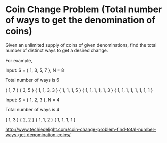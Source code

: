 # Coin Change Problem (Total number of ways to get the denomination of coins)

Given an unlimited supply of coins of given denominations, find the total number of distinct ways to get a desired change.

For example,
 
Input: S = { 1, 3, 5, 7 }, N = 8
 
Total number of ways is 6

{ 1, 7 }
{ 3, 5 }
{ 1, 1, 3, 3 }
{ 1, 1, 1, 5 }
{ 1, 1, 1, 1, 1, 3 }
{ 1, 1, 1, 1, 1, 1, 1, 1 }

Input: S = { 1, 2, 3 }, N = 4

Total number of ways is 4

{ 1, 3 }
{ 2, 2 }
{ 1, 1, 2 }
{ 1, 1, 1, 1 }

http://www.techiedelight.com/coin-change-problem-find-total-number-ways-get-denomination-coins/